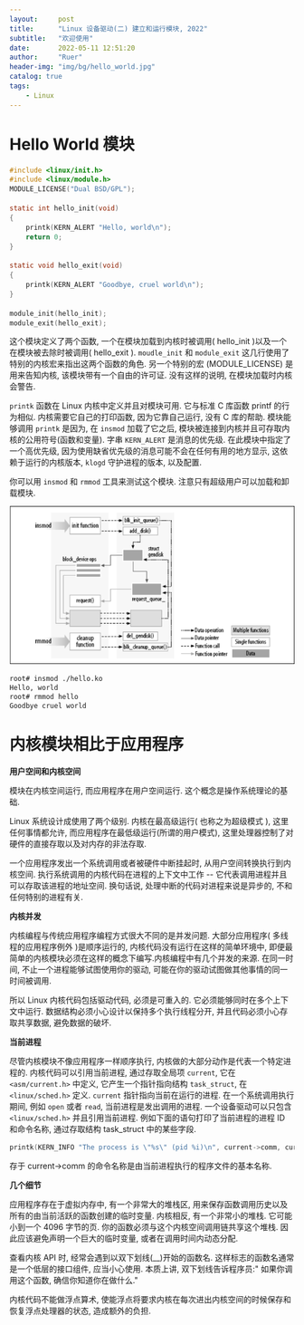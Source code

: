 ```yaml
---
layout:     post
title:      "Linux 设备驱动(二) 建立和运行模块, 2022"
subtitle:   "欢迎使用"
date:       2022-05-11 12:51:20
author:     "Ruer"
header-img: "img/bg/hello_world.jpg"
catalog: true
tags:
    - Linux
---
```


# Hello World 模块

```C
#include <linux/init.h>
#include <linux/module.h>
MODULE_LICENSE("Dual BSD/GPL");

static int hello_init(void)
{
    printk(KERN_ALERT "Hello, world\n");
    return 0;
}

static void hello_exit(void)
{
    printk(KERN_ALERT "Goodbye, cruel world\n");
}

module_init(hello_init);
module_exit(hello_exit);
```

这个模块定义了两个函数, 一个在模块加载到内核时被调用( hello_init )以及一个在模块被去除时被调用( hello_exit ). `moudle_init` 和 `module_exit` 这几行使用了特别的内核宏来指出这两个函数的角色. 另一个特别的宏 (MODULE_LICENSE) 是用来告知内核, 该模块带有一个自由的许可证. 没有这样的说明, 在模块加载时内核会警告.

`printk` 函数在 Linux 内核中定义并且对模块可用. 它与标准 C 库函数 printf 的行为相似. 内核需要它自己的打印函数, 因为它靠自己运行, 没有 C 库的帮助. 模块能够调用 `printk` 是因为, 在 `insmod` 加载了它之后, 模块被连接到内核并且可存取内核的公用符号(函数和变量). 字串 `KERN_ALERT` 是消息的优先级. 在此模块中指定了一个高优先级, 因为使用缺省优先级的消息可能不会在任何有用的地方显示, 这依赖于运行的内核版本, `klogd` 守护进程的版本, 以及配置.

你可以用 `insmod` 和 `rmmod` 工具来测试这个模块. 注意只有超级用户可以加载和卸载模块.

![1](/img/Linux/驱动编程/模块加载卸载内部逻辑.png)

```SHELL
root# insmod ./hello.ko
Hello, world
root# rmmod hello
Goodbye cruel world
```

# 内核模块相比于应用程序

<b>用户空间和内核空间</b>

模块在内核空间运行, 而应用程序在用户空间运行. 这个概念是操作系统理论的基础.

Linux 系统设计成使用了两个级别. 内核在最高级运行( 也称之为超级模式 ), 这里任何事情都允许, 而应用程序在最低级运行(所谓的用户模式), 这里处理器控制了对硬件的直接存取以及对内存的非法存取.

一个应用程序发出一个系统调用或者被硬件中断挂起时, 从用户空间转换执行到内核空间. 执行系统调用的内核代码在进程的上下文中工作 -- 它代表调用进程并且可以存取该进程的地址空间. 换句话说, 处理中断的代码对进程来说是异步的, 不和任何特别的进程有关.

<b>内核并发</b>

内核编程与传统应用程序编程方式很大不同的是并发问题. 大部分应用程序( 多线程的应用程序例外 )是顺序运行的, 
内核代码没有运行在这样的简单环境中, 即便最简单的内核模块必须在这样的概念下编写.内核编程中有几个并发的来源. 在同一时间, 不止一个进程能够试图使用你的驱动, 可能在你的驱动试图做其他事情的同一时间被调用. 

所以 Linux 内核代码包括驱动代码, 必须是可重入的. 它必须能够同时在多个上下文中运行. 数据结构必须小心设计以保持多个执行线程分开, 并且代码必须小心存取共享数据, 避免数据的破坏. 

<b>当前进程</b>

尽管内核模块不像应用程序一样顺序执行, 内核做的大部分动作是代表一个特定进程的. 内核代码可以引用当前进程, 通过存取全局项 `current`, 它在 `<asm/current.h>` 中定义, 它产生一个指针指向结构 `task_struct`, 在 `<linux/sched.h>` 定义. `current` 指针指向当前在运行的进程. 在一个系统调用执行期间, 例如 `open` 或者 `read`, 当前进程是发出调用的进程. 一个设备驱动可以只包含 `<linux/sched.h>` 并且引用当前进程. 例如下面的语句打印了当前进程的进程 ID 和命令名称, 通过存取结构 task_struct 中的某些字段.

```C
printk(KERN_INFO "The process is \"%s\" (pid %i)\n", current->comm, current->pid);
```

存于 current->comm 的命令名称是由当前进程执行的程序文件的基本名称.

<b>几个细节</b>

应用程序存在于虚拟内存中, 有一个非常大的堆栈区, 用来保存函数调用历史以及所有的由当前活跃的函数创建的临时变量. 内核相反, 有一个非常小的堆栈. 它可能小到一个 4096 字节的页. 你的函数必须与这个内核空间调用链共享这个堆栈. 因此应该避免声明一个巨大的临时变量, 或者在调用时间内动态分配.

查看内核 API 时, 经常会遇到以双下划线(__)开始的函数名. 这样标志的函数名通常是一个低层的接口组件, 应当小心使用. 本质上讲, 双下划线告诉程序员:" 如果你调用这个函数, 确信你知道你在做什么."

内核代码不能做浮点算术, 使能浮点将要求内核在每次进出内核空间的时候保存和恢复浮点处理器的状态, 造成额外的负担.